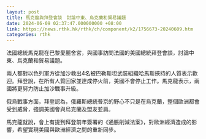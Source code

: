 ```yaml
---
layout: post
title: 馬克龍與拜登會談　討論中東、烏克蘭和貿易議題
date: 2024-06-09 02:37:47.000000000 +08:00
link: https://news.rthk.hk/rthk/ch/component/k2/1756673-20240609.htm
categories: rthk
---
```


法國總統馬克龍在巴黎愛麗舍宮，與國事訪問法國的美國總統拜登會談，討論中東、烏克蘭和貿易議題。

兩人都對以色列軍方從加沙救出4名被巴勒斯坦武裝組織哈馬斯挾持的人質表示歡迎。拜登說，在所有人質回家並達成停火前，美國不會停止工作。馬克龍表示，兩國將更努力防止加沙戰事升級。

俄烏戰事方面，拜登認為，俄羅斯總統普京的野心不只是在烏克蘭，整個歐洲都會受到威脅，強調美國會與烏克蘭及盟友並肩。

馬克龍就說，會上有提到拜登前年簽署的《通脹削減法案》，對歐洲經濟造成的影響，希望實現美國與歐洲經濟之間的重新同步。
